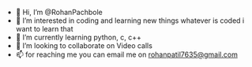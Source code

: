 - 👋 Hi, I’m @RohanPachbole
- 👀 I’m interested in coding and learning new things whatever is coded i want to learn that
- 🌱 I’m currently learning python, c, c++
- 💞️ I’m looking to collaborate on Video calls 
- 📫 for reaching me you can email me on rohanpatil7635@gmail.com

<!---
RohanPachbole/RohanPachbole is a ✨ special ✨ repository because its `README.md` (this file) appears on your GitHub profile.
You can click the Preview link to take a look at your changes.
--->
